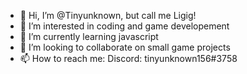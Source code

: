 - 👋 Hi, I’m @Tinyunknown, but call me Ligig!
- 👀 I’m interested in coding and game developement
- 🌱 I’m currently learning javascript
- 💞️ I’m looking to collaborate on small game projects
- 📫 How to reach me: Discord: tinyunknown156#3758

<!---
Tinyunknown/Tinyunknown is a ✨ special ✨ repository because its `README.md` (this file) appears on your GitHub profile.
You can click the Preview link to take a look at your changes.
--->
